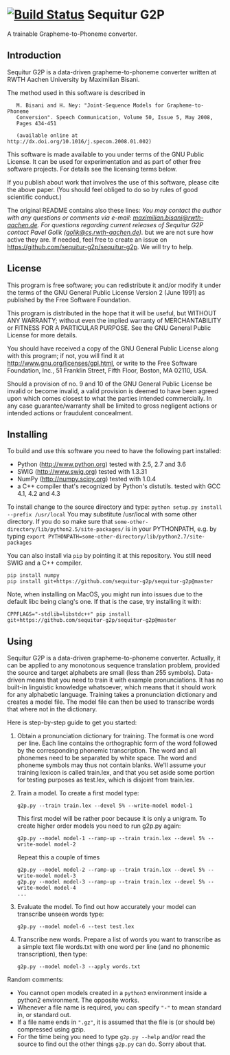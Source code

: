 [![Build Status](https://travis-ci.com/sequitur-g2p/sequitur-g2p.svg?branch=master)](https://travis-ci.com/sequitur-g2p/sequitur-g2p)
Sequitur G2P
============

A trainable Grapheme-to-Phoneme converter.

Introduction
------------

Sequitur G2P is a data-driven grapheme-to-phoneme converter written at
RWTH Aachen University by Maximilian Bisani.

The method used in this software is described in

```
   M. Bisani and H. Ney: "Joint-Sequence Models for Grapheme-to-Phoneme
   Conversion". Speech Communication, Volume 50, Issue 5, May 2008,
   Pages 434-451

   (available online at http://dx.doi.org/10.1016/j.specom.2008.01.002)
```

This software is made available to you under terms of the GNU Public
License. It can be used for experimentation and as part of other free
software projects. For details see the licensing terms below.

If you publish about work that involves the use of this software,
please cite the above paper. (You should feel obliged to do so by
rules of good scientific conduct.)

The original README contains also these lines:
*You may contact the author with any questions or comments via e-mail:
maximilian.bisani@rwth-aachen.de. For questions regarding current
releases of Sequitur G2P contact Pavel Golik (golik@cs.rwth-aachen.de).*
but we are not sure how active they are. If needed, feel free to create
an issue on https://github.com/sequitur-g2p/sequitur-g2p. We will try to help.


License
-------

This program is free software; you can redistribute it and/or modify
it under the terms of the GNU General Public License Version 2 (June
1991) as published by the Free Software Foundation.

This program is distributed in the hope that it will be useful,
but WITHOUT ANY WARRANTY; without even the implied warranty of
MERCHANTABILITY or FITNESS FOR A PARTICULAR PURPOSE.  See the
GNU General Public License for more details.

You should have received a copy of the GNU General Public License
along with this program; if not, you will find it at
http://www.gnu.org/licenses/gpl.html, or write to the Free Software
Foundation, Inc., 51 Franklin Street, Fifth Floor, Boston, MA 02110,
USA.

Should a provision of no. 9 and 10 of the GNU General Public License
be invalid or become invalid, a valid provision is deemed to have been
agreed upon which comes closest to what the parties intended
commercially. In any case guarantee/warranty shall be limited to gross
negligent actions or intended actions or fraudulent concealment.


Installing
----------

To build and use this software you need to have the following part installed:
- Python (http://www.python.org)
  tested with 2.5, 2.7 and 3.6
- SWIG (http://www.swig.org)
  tested with 1.3.31
- NumPy (http://numpy.scipy.org)
  tested with 1.0.4
- a C++ compiler that's recognized by Python's distutils.
  tested with GCC 4.1, 4.2 and 4.3

To install change to the source directory and type:
    ```python setup.py install --prefix /usr/local```
You may substitute /usr/local with some other directory.  If you do so
make sure that `some-other-directory/lib/python2.5/site-packages/` is in
your PYTHONPATH, e.g. by typing
    ```export PYTHONPATH=some-other-directory/lib/python2.7/site-packages```

You can also install via `pip` by pointing it at this repository. You still
need SWIG and a C++ compiler.
```
pip install numpy
pip install git+https://github.com/sequitur-g2p/sequitur-g2p@master
```

Note, when installing on MacOS, you might run into issues due to the default 
libc being clang's one. If that is the case, try installing it with:
```
CPPFLAGS="-stdlib=libstdc++" pip install git+https://github.com/sequitur-g2p/sequitur-g2p@master
```


Using
-----

Sequitur G2P is a data-driven grapheme-to-phoneme converter.
Actually, it can be applied to any monotonous sequence translation
problem, provided the source and target alphabets are small (less than
255 symbols).  Data-driven means that you need to train it with
example pronunciations.  It has no built-in linguistic knowledge
whatsoever, which means that it should work for any alphabetic
language.  Training takes a pronunciation dictionary and creates a
model file.  The model file can then be used to transcribe words that
where not in the dictionary.

Here is step-by-step guide to get you started:

1. Obtain a pronunciation dictionary for training.
   The format is one word per line.  Each line contains the
   orthographic form of the word followed by the corresponding
   phonemic transcription.  The word and all phonemes need to be
   separated by white space.  The word and phoneme symbols may thus
   not contain blanks.  We'll assume your training lexicon is called
   train.lex, and that you set aside some portion for testing purposes
   as test.lex, which is disjoint from train.lex.

2. Train a model.
   To create a first model type:

   ```g2p.py --train train.lex --devel 5% --write-model model-1```

   This first model will be rather poor because it is only a unigram.
   To create higher order models you need to run g2p.py again:

   ```g2p.py --model model-1 --ramp-up --train train.lex --devel 5% --write-model model-2```

   Repeat this a couple of times

   ```
   g2p.py --model model-2 --ramp-up --train train.lex --devel 5% --write-model model-3
   g2p.py --model model-3 --ramp-up --train train.lex --devel 5% --write-model model-4
   ...
   ```



3. Evaluate the model.
   To find out how accurately your model can transcribe unseen words type:

   ```g2p.py --model model-6 --test test.lex```

4. Transcribe new words.
   Prepare a list of words you want to transcribe as a simple text
   file words.txt with one word per line (and no phonemic
   transcription), then type:

   ```g2p.py --model model-3 --apply words.txt```


Random comments:
- You cannot open models created in a `python3` environment inside a
  python2 environment. The opposite works.
- Whenever a file name is required, you can specify `"-"` to mean
  standard in, or standard out.
- If a file name ends in `".gz"`, it is assumed that the file is (or
  should be) compressed using gzip.
- For the  time being you need to type `g2p.py --help`  and/or read the
  source to find out the other things `g2p.py` can do.  Sorry about that.
